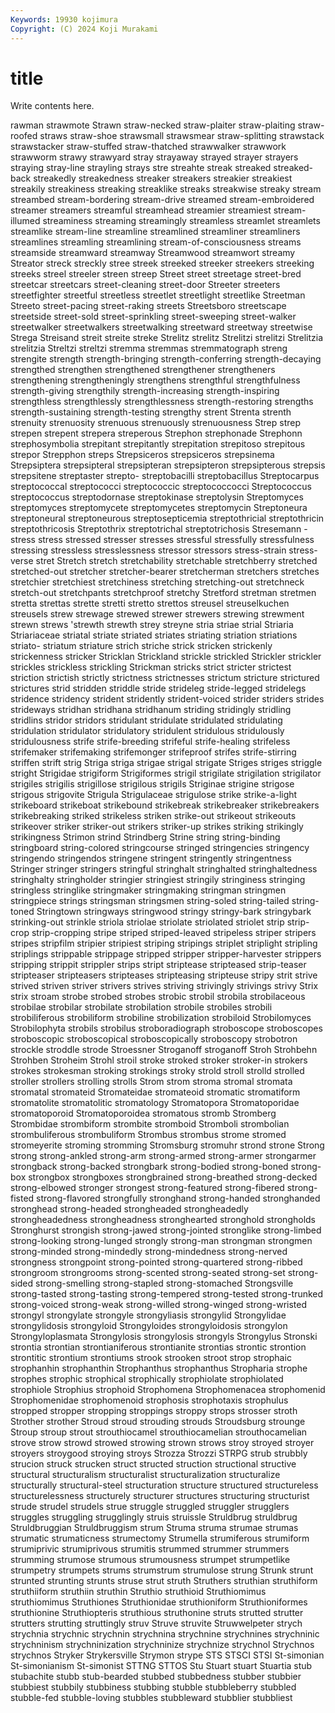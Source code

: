 ```yaml
---
Keywords: 19930 kojimura
Copyright: (C) 2024 Koji Murakami
---
```


# title

Write contents here.



rawman strawmote Strawn straw-necked straw-plaiter straw-plaiting straw-roofed straws straw-shoe
strawsmall strawsmear straw-splitting strawstack strawstacker straw-stuffed straw-thatched strawwalker strawwork strawworm
strawy strawyard stray strayaway strayed strayer strayers straying stray-line strayling
strays stre streahte streak streaked streaked-back streakedly streakedness streaker streakers
streakier streakiest streakily streakiness streaking streaklike streaks streakwise streaky stream
streambed stream-bordering stream-drive streamed stream-embroidered streamer streamers streamful streamhead streamier
streamiest stream-illumed streaminess streaming streamingly streamless streamlet streamlets streamlike stream-line
streamline streamlined streamliner streamliners streamlines streamling streamlining stream-of-consciousness streams streamside
streamward streamway Streamwood streamwort streamy Streator streck streckly stree streek
streeked streeker streekers streeking streeks streel streeler streen streep Street
street streetage street-bred streetcar streetcars street-cleaning street-door Streeter streeters streetfighter
streetful streetless streetlet streetlight streetlike Streetman Streeto street-pacing street-raking streets
Streetsboro streetscape streetside street-sold street-sprinkling street-sweeping street-walker streetwalker streetwalkers streetwalking
streetward streetway streetwise Strega Streisand streit streite streke Strelitz strelitz
Strelitzi strelitzi Strelitzia strelitzia Streltzi streltzi stremma stremmas stremmatograph streng
strengite strength strength-bringing strength-conferring strength-decaying strengthed strengthen strengthened strengthener strengtheners
strengthening strengtheningly strengthens strengthful strengthfulness strength-giving strengthily strength-increasing strength-inspiring strengthless
strengthlessly strengthlessness strength-restoring strengths strength-sustaining strength-testing strengthy strent Strenta strenth
strenuity strenuosity strenuous strenuously strenuousness Strep strep strepen strepent strepera
streperous Strephon strephonade Strephonn strephosymbolia strepitant strepitantly strepitation strepitoso strepitous
strepor Strepphon streps Strepsiceros strepsiceros strepsinema Strepsiptera strepsipteral strepsipteran strepsipteron
strepsipterous strepsis strepsitene streptaster strepto- streptobacilli streptobacillus Streptocarpus streptococcal streptococci
streptococcic streptococcocci Streptococcus streptococcus streptodornase streptokinase streptolysin Streptomyces streptomyces streptomycete
streptomycetes streptomycin Streptoneura streptoneural streptoneurous streptosepticemia streptothricial streptothricin streptothricosis Streptothrix
streptotrichal streptotrichosis Stresemann -stress stress stressed stresser stresses stressful stressfully
stressfulness stressing stressless stresslessness stressor stressors stress-strain stress-verse stret Stretch
stretch stretchability stretchable stretchberry stretched stretched-out stretcher stretcher-bearer stretcherman stretchers
stretches stretchier stretchiest stretchiness stretching stretching-out stretchneck stretch-out stretchpants stretchproof
stretchy Stretford stretman stretmen stretta strettas strette stretti stretto strettos
streusel streuselkuchen streusels strew strewage strewed strewer strewers strewing strewment
strewn strews 'strewth strewth strey streyne stria striae strial Striaria
Striariaceae striatal striate striated striates striating striation striations striato- striatum
striature strich striche strick stricken strickenly strickenness stricker Stricklan Strickland
strickle strickled Strickler strickler strickles strickless strickling Strickman stricks strict
stricter strictest striction strictish strictly strictness strictnesses strictum stricture strictured
strictures strid stridden striddle stride strideleg stride-legged stridelegs stridence stridency
strident stridently strident-voiced strider striders strides strideways stridhan stridhana stridhanum
striding stridingly stridling stridlins stridor stridors stridulant stridulate stridulated stridulating
stridulation stridulator stridulatory stridulent stridulous stridulously stridulousness strife strife-breeding strifeful
strife-healing strifeless strifemaker strifemaking strifemonger strifeproof strifes strife-stirring striffen strift
strig Striga striga strigae strigal strigate Striges striges striggle stright
Strigidae strigiform Strigiformes strigil strigilate strigilation strigilator strigiles strigilis strigillose
strigilous strigils Striginae strigine strigose strigous strigovite Strigula Strigulaceae strigulose
strike strike-a-light strikeboard strikeboat strikebound strikebreak strikebreaker strikebreakers strikebreaking striked
strikeless striken strike-out strikeout strikeouts strikeover striker striker-out strikers striker-up
strikes striking strikingly strikingness Strimon strind Strindberg Strine string string-binding
stringboard string-colored stringcourse stringed stringencies stringency stringendo stringendos stringene stringent
stringently stringentness Stringer stringer stringers stringful stringhalt stringhalted stringhaltedness stringhalty
stringholder stringier stringiest stringily stringiness stringing stringless stringlike stringmaker stringmaking
stringman stringmen stringpiece strings stringsman stringsmen string-soled string-tailed string-toned Stringtown
stringways stringwood stringy stringy-bark stringybark strinking-out strinkle striola striolae striolate
striolated striolet strip strip-crop strip-cropping stripe striped striped-leaved stripeless striper
stripers stripes stripfilm stripier stripiest striping stripings striplet striplight stripling
striplings strippable strippage stripped stripper stripper-harvester strippers stripping strippit strippler
strips stript striptease stripteased strip-teaser stripteaser stripteasers stripteases stripteasing stripteuse
stripy strit strive strived striven striver strivers strives striving strivingly
strivings strivy Strix strix stroam strobe strobed strobes strobic strobil
strobila strobilaceous strobilae strobilar strobilate strobilation strobile strobiles strobili strobiliferous
strobiliform strobiline strobilization strobiloid Strobilomyces Strobilophyta strobils strobilus stroboradiograph stroboscope
stroboscopes stroboscopic stroboscopical stroboscopically stroboscopy strobotron strockle stroddle strode Stroessner
Stroganoff stroganoff Stroh Strohbehn Strohben Stroheim Strohl stroil stroke stroked
stroker stroker-in strokers strokes strokesman stroking strokings stroky strold stroll
strolld strolled stroller strollers strolling strolls Strom strom stroma stromal
stromata stromatal stromateid Stromateidae stromateoid stromatic stromatiform stromatolite stromatolitic stromatology
Stromatopora Stromatoporidae stromatoporoid Stromatoporoidea stromatous stromb Stromberg Strombidae strombiform strombite
stromboid Stromboli strombolian strombuliferous strombuliform Strombus strombus strome stromed stromeyerite
stroming stromming Stromsburg stromuhr strond strone Strong strong strong-ankled strong-arm
strong-armed strong-armer strongarmer strongback strong-backed strongbark strong-bodied strong-boned strong-box strongbox
strongboxes strongbrained strong-breathed strong-decked strong-elbowed stronger strongest strong-featured strong-fibered strong-fisted
strong-flavored strongfully stronghand strong-handed stronghanded stronghead strong-headed strongheaded strongheadedly strongheadedness
strongheadness stronghearted stronghold strongholds Stronghurst strongish strong-jawed strong-jointed stronglike strong-limbed
strong-looking strong-lunged strongly strong-man strongman strongmen strong-minded strong-mindedly strong-mindedness strong-nerved
strongness strongpoint strong-pointed strong-quartered strong-ribbed strongroom strongrooms strong-scented strong-seated strong-set
strong-sided strong-smelling strong-stapled strong-stomached Strongsville strong-tasted strong-tasting strong-tempered strong-tested strong-trunked
strong-voiced strong-weak strong-willed strong-winged strong-wristed strongyl strongylate strongyle strongyliasis strongylid
Strongylidae strongylidosis strongyloid Strongyloides strongyloidosis strongylon Strongyloplasmata Strongylosis strongylosis strongyls
Strongylus Stronski strontia strontian strontianiferous strontianite strontias strontic strontion strontitic
strontium strontiums strook strooken stroot strop strophaic strophanhin strophanthin Strophanthus
strophanthus Stropharia strophe strophes strophic strophical strophically strophiolate strophiolated strophiole
Strophius strophoid Strophomena Strophomenacea strophomenid Strophomenidae strophomenoid strophosis strophotaxis strophulus
stropped stropper stropping stroppings stroppy strops strosser stroth Strother strother
Stroud stroud strouding strouds Stroudsburg strounge Stroup stroup strout strouthiocamel
strouthiocamelian strouthocamelian strove strow strowd strowed strowing strown strows stroy
stroyed stroyer stroyers stroygood stroying stroys Strozza Strozzi STRPG strub
strubbly strucion struck strucken struct structed struction structional structive structural
structuralism structuralist structuralization structuralize structurally structural-steel structuration structure structured structureless
structurelessness structurely structurer structures structuring structurist strude strudel strudels strue
struggle struggled struggler strugglers struggles struggling strugglingly struis struissle Struldbrug
struldbrug Struldbruggian Struldbruggism strum Struma struma strumae strumas strumatic strumaticness
strumectomy Strumella strumiferous strumiform strumiprivic strumiprivous strumitis strummed strummer strummers
strumming strumose strumous strumousness strumpet strumpetlike strumpetry strumpets strums strumstrum
strumulose strung Strunk strunt strunted strunting strunts struse strut struth
Struthers struthian struthiform struthiiform struthiin struthin Struthio struthioid Struthiomimus struthiomimus
Struthiones Struthionidae struthioniform Struthioniformes struthionine Struthiopteris struthious struthonine struts strutted
strutter strutters strutting struttingly struv Struve struvite Struwwelpeter strych strychnia
strychnic strychnin strychnina strychnine strychnines strychninic strychninism strychninization strychninize strychnize
strychnol Strychnos strychnos Stryker Strykersville Strymon strype STS STSCI STSI
St-simonian St-simonianism St-simonist STTNG STTOS Stu Stuart stuart Stuartia stub
stubachite stubb stub-bearded stubbed stubbedness stubber stubbier stubbiest stubbily stubbiness
stubbing stubble stubbleberry stubbled stubble-fed stubble-loving stubbles stubbleward stubblier stubbliest
